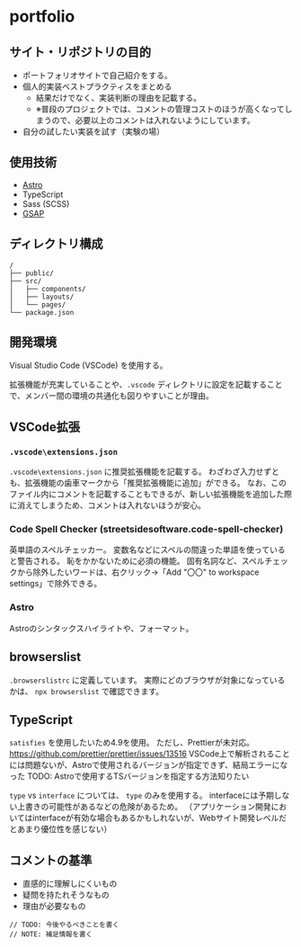 # portfolio

## サイト・リポジトリの目的

- ポートフォリオサイトで自己紹介をする。
- 個人的実装ベストプラクティスをまとめる
  - 結果だけでなく、実装判断の理由を記載する。
  - ※普段のプロジェクトでは、コメントの管理コストのほうが高くなってしまうので、必要以上のコメントは入れないようにしています。
- 自分の試したい実装を試す（実験の場）

## 使用技術

- [Astro](https://astro.build/)
- TypeScript
- Sass (SCSS)
- [GSAP](https://greensock.com/gsap/)

## ディレクトリ構成

```
/
├── public/
├── src/
│   ├── components/
│   ├── layouts/
│   └── pages/
└── package.json
```

## 開発環境

Visual Studio Code (VSCode) を使用する。

拡張機能が充実していることや、`.vscode` ディレクトリに設定を記載することで、メンバー間の環境の共通化も図りやすいことが理由。

## VSCode拡張

### `.vscode\extensions.json`

`.vscode\extensions.json` に推奨拡張機能を記載する。
わざわざ入力せずとも、拡張機能の歯車マークから「推奨拡張機能に追加」ができる。
なお、このファイル内にコメントを記載することもできるが、新しい拡張機能を追加した際に消えてしまうため、コメントは入れないほうが安心。

### Code Spell Checker (streetsidesoftware.code-spell-checker)

英単語のスペルチェッカー。
変数名などにスペルの間違った単語を使っていると警告される。
恥をかかないために必須の機能。
固有名詞など、スペルチェックから除外したいワードは、右クリック→「Add "〇〇" to workspace settings」で除外できる。

### Astro

Astroのシンタックスハイライトや、フォーマット。

## browserslist

`.browserslistrc` に定義しています。
実際にどのブラウザが対象になっているかは、 `npx browserslist` で確認できます。

## TypeScript

`satisfies` を使用したいため4.9を使用。
ただし、Prettierが未対応。
https://github.com/prettier/prettier/issues/13516
VSCode上で解析されることには問題ないが、Astroで使用されるバージョンが指定できず、結局エラーになった
TODO: Astroで使用するTSバージョンを指定する方法知りたい

`type` vs `interface` については、 `type` のみを使用する。
interfaceには予期しない上書きの可能性があるなどの危険があるため。
（アプリケーション開発においてはinterfaceが有効な場合もあるかもしれないが、Webサイト開発レベルだとあまり優位性を感じない）

## コメントの基準

- 直感的に理解しにくいもの
- 疑問を持たれそうなもの
- 理由が必要なもの

```
// TODO: 今後やるべきことを書く
// NOTE: 補足情報を書く
```
